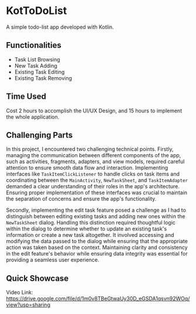 # KotToDoList
A simple todo-list app developed with Kotlin.

## Functionalities
- Task List Browsing
- New Task Adding
- Existing Task Editing
- Existing Task Removing

## Time Used
Cost 2 hours to accomplish the UI/UX Design, and 15 hours to implement the whole application.

## Challenging Parts
In this project, I encountered two challenging technical points. Firstly, managing the communication between different components of the app, such as activities, fragments, adapters, and view models, required careful attention to ensure smooth data flow and interaction. Implementing interfaces like `TaskItemClickListener` to handle clicks on task items and coordinating between the `MainActivity`, `NewTaskSheet`, and `TaskItemAdapter` demanded a clear understanding of their roles in the app's architecture. Ensuring proper implementation of these interfaces was crucial to maintain the separation of concerns and ensure the app's functionality.

Secondly, implementing the edit task feature posed a challenge as I had to distinguish between editing existing tasks and adding new ones within the `NewTaskSheet` dialog. Handling this distinction required thoughtful logic within the dialog to determine whether to update an existing task's information or create a new task altogether. It involved accessing and modifying the data passed to the dialog while ensuring that the appropriate action was taken based on the context. Maintaining clarity and consistency in the edit feature's behavior while ensuring data integrity was essential for providing a seamless user experience.

## Quick Showcase
Video Link: https://drive.google.com/file/d/1m0v8TBeGtwaUy30D_eGSDA1qsvn92WOq/view?usp=sharing
